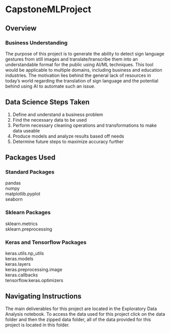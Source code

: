 # CapstoneMLProject

## Overview
### Business Understanding
The purpose of this project is to generate the ability to detect sign language gestures from still images and translate/transcribe them
into an understandable format for the public using AI/ML techniques. This tool would be applicable to multiple domains, including business 
and education industries. The motivation lies behind the general lack of resources in today’s world regarding the translation of sign 
language and the potential behind using AI to automate such an issue.

## Data Science Steps Taken
1) Define and understand a business problem <br>
2) Find the necessary data to be used <br>
3) Perform necessary cleaning operations and transformations to make data useable <br>
4) Produce models and analyze results based off needs <br>
5) Determine future steps to maximize accuracy further <br>

## Packages Used
### Standard Packages
pandas <br>
numpy <br>
matplotlib.pyplot <br>
seaborn <br>
### Sklearn Packages
sklearn.metrics <br>
sklearn.preprocessing <br>
### Keras and Tensorflow Packages
keras.utils.np_utils <br>
keras.models <br>
keras.layers <br>
keras.preprocessing.image <br>
keras.callbacks <br>
tensorflow.keras.optimizers <br>

## Navigating Instructions
The main deliverables for this project are located in the Exploratory Data Analysis notebook. To access the data used for this project click on the data folder and then the zipped data folder, all of the data provided for this project is located in this folder. 
